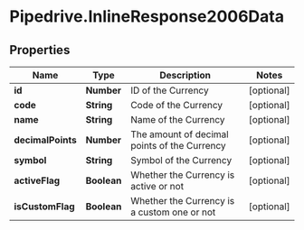 # Pipedrive.InlineResponse2006Data

## Properties

Name | Type | Description | Notes
------------ | ------------- | ------------- | -------------
**id** | **Number** | ID of the Currency | [optional] 
**code** | **String** | Code of the Currency | [optional] 
**name** | **String** | Name of the Currency | [optional] 
**decimalPoints** | **Number** | The amount of decimal points of the Currency | [optional] 
**symbol** | **String** | Symbol of the Currency | [optional] 
**activeFlag** | **Boolean** | Whether the Currency is active or not | [optional] 
**isCustomFlag** | **Boolean** | Whether the Currency is a custom one or not | [optional] 


